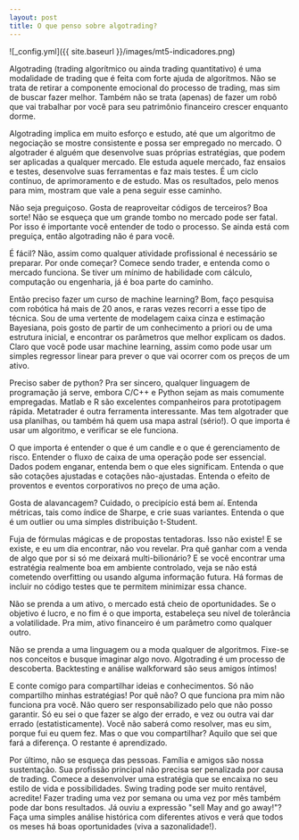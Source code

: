 ```yaml
---
layout: post
title: O que penso sobre algotrading?
---
```


![_config.yml]({{ site.baseurl }}/images/mt5-indicadores.png)

Algotrading (trading algorítmico ou ainda trading quantitativo) é uma modalidade de trading que é feita com forte ajuda de algoritmos. Não se trata de retirar a componente emocional do processo de trading, mas sim de buscar fazer melhor. Também não se trata (apenas) de fazer um robô que vai trabalhar por você para seu patrimônio financeiro crescer enquanto dorme.

Algotrading implica em muito esforço e estudo, até que um algoritmo de negociação se mostre consistente e possa ser empregado no mercado. O algotrader é alguém que desenvolve suas próprias estratégias, que podem ser aplicadas a qualquer mercado. Ele estuda aquele mercado, faz ensaios e testes, desenvolve suas ferramentas e faz mais testes. É um ciclo contínuo, de aprimoramento e de estudo. Mas os resultados, pelo menos para mim, mostram que vale a pena seguir esse caminho. 

Não seja preguiçoso. Gosta de reaproveitar códigos de terceiros? Boa sorte! Não se esqueça que um grande tombo no mercado pode ser fatal. Por isso é importante você entender de todo o processo. Se ainda está com preguiça, então algotrading não é para você.

É fácil? Não, assim como qualquer atividade profissional é necessário se preparar. Por onde começar? Comece sendo trader, e entenda como o mercado funciona. Se tiver um mínimo de habilidade com cálculo, computação ou engenharia, já é boa parte do caminho. 

Então preciso fazer um curso de machine learning? Bom, faço pesquisa com robótica há mais de 20 anos, e raras vezes recorri a esse tipo de técnica. Sou de uma vertente de modelagem caixa cinza e estimação Bayesiana, pois gosto de partir de um conhecimento a priori ou de uma estrutura inicial, e encontrar os parâmetros que melhor explicam os dados. Claro que você pode usar machine learning, assim como pode usar um simples regressor linear para prever o que vai ocorrer com os preços de um ativo. 

Preciso saber de python? Pra ser sincero, qualquer linguagem de programação já serve, embora C/C++ e Python sejam as mais comumente empregadas. Matlab e R são excelentes companheiros para prototipagem rápida. Metatrader é outra ferramenta interessante. Mas tem algotrader que usa planilhas, ou também há quem usa mapa astral (sério!). O que importa é usar um algoritmo, e verificar se ele funciona. 

O que importa é entender o que é um candle e o que é gerenciamento de risco. Entender o fluxo de caixa de uma operação pode ser essencial. Dados podem enganar, entenda bem o que eles significam. Entenda o que são cotações ajustadas e cotações não-ajustadas. Entenda o efeito de proventos e eventos corporativos no preço de uma ação. 

Gosta de alavancagem? Cuidado, o precipício está bem aí. Entenda métricas, tais como índice de Sharpe, e crie suas variantes. Entenda o que é um outlier ou uma simples distribuição t-Student.

Fuja de fórmulas mágicas e de propostas tentadoras. Isso não existe! E se existe, e eu um dia encontrar, não vou revelar. Pra quê ganhar com a venda de algo que por si só me deixará multi-bilionário? E se você encontrar uma estratégia realmente boa em ambiente controlado, veja se não está cometendo overfitting ou usando alguma informação futura. Há formas de incluir no código testes que te permitem minimizar essa chance.

Não se prenda a um ativo, o mercado está cheio de oportunidades. Se o objetivo é lucro, e no fim é o que importa, estabeleça seu nível de tolerância a volatilidade. Pra mim, ativo financeiro é um parâmetro como qualquer outro.

Não se prenda a uma linguagem ou a moda qualquer de algoritmos. Fixe-se nos conceitos e busque imaginar algo novo. Algotrading é um processo de descoberta. Backtesting e análise walkforward são seus amigos íntimos!

E conte comigo para compartilhar ideias e conhecimentos. Só não compartilho minhas estratégias! Por quê não? O que funciona pra mim não funciona pra você. Não quero ser responsabilizado pelo que não posso garantir. Só eu sei o que fazer se algo der errado, e vez ou outra vai dar errado (estatisticamente). Você não saberá como resolver, mas eu sim, porque fui eu quem fez. Mas o que vou compartilhar? Aquilo que sei que fará a diferença. O restante é aprendizado.

Por último, não se esqueça das pessoas. Família e amigos são nossa sustentação. Sua profissão principal não precisa ser penalizada por causa de trading. Comece a desenvolver uma estratégia que se encaixa no seu estilo de vida e possibilidades. Swing trading pode ser muito rentável, acredite! Fazer trading uma vez por semana ou uma vez por mês também pode dar bons resultados. Já ouviu a expressão "sell May and go away!"? Faça uma simples análise histórica com diferentes ativos e verá que todos os meses há boas oportunidades (viva a sazonalidade!). 
